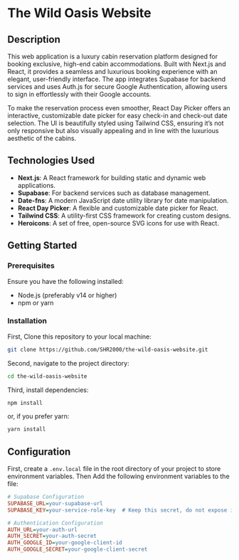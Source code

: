 # The Wild Oasis Website

## Description

This web application is a luxury cabin reservation platform designed for booking exclusive, high-end cabin accommodations. Built with Next.js and React, it provides a seamless and luxurious booking experience with an elegant, user-friendly interface. The app integrates Supabase for backend services and uses Auth.js for secure Google Authentication, allowing users to sign in effortlessly with their Google accounts.

To make the reservation process even smoother, React Day Picker offers an interactive, customizable date picker for easy check-in and check-out date selection. The UI is beautifully styled using Tailwind CSS, ensuring it’s not only responsive but also visually appealing and in line with the luxurious aesthetic of the cabins.

## Technologies Used

- **Next.js**: A React framework for building static and dynamic web applications.
- **Supabase**: For backend services such as database management.
- **Date-fns**: A modern JavaScript date utility library for date manipulation.
- **React Day Picker**: A flexible and customizable date picker for React.
- **Tailwind CSS**: A utility-first CSS framework for creating custom designs.
- **Heroicons**: A set of free, open-source SVG icons for use with React.

## Getting Started

### Prerequisites

Ensure you have the following installed:

- Node.js (preferably v14 or higher)
- npm or yarn

### Installation

First, Clone this repository to your local machine:

```bash
git clone https://github.com/SHR2000/the-wild-oasis-website.git
```

Second, navigate to the project directory:

```bash
cd the-wild-oasis-website
```

Third, install dependencies:

```bash
npm install
```

or, if you prefer yarn:

```bash
yarn install
```

## Configuration

First, create a `.env.local` file in the root directory of your project to store environment variables.
Then Add the following environment variables to the file:

```ini
# Supabase Configuration
SUPABASE_URL=your-supabase-url
SUPABASE_KEY=your-service-role-key  # Keep this secret, do not expose it on the frontend

# Authentication Configuration
AUTH_URL=your-auth-url
AUTH_SECRET=your-auth-secret
AUTH_GOOGLE_ID=your-google-client-id
AUTH_GOOGLE_SECRET=your-google-client-secret
```
